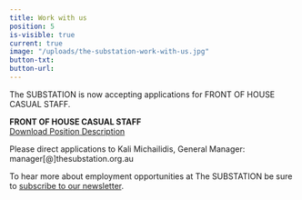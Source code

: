 ```yaml
---
title: Work with us
position: 5
is-visible: true
current: true
image: "/uploads/the-substation-work-with-us.jpg"
button-txt: 
button-url: 
---
```


The SUBSTATION is now accepting applications for FRONT OF HOUSE CASUAL STAFF. <br>


**FRONT OF HOUSE CASUAL STAFF** <br> 
[Download Position Description ](/uploads/Casual%20PD's%202018.pdf)

Please direct applications to Kali Michailidis, General Manager: manager[@]thesubstation.org.au <br> 

To hear more about employment opportunities at The SUBSTATION be sure to [subscribe to our newsletter](https://thesubstation.us5.list-manage.com/subscribe/post?u=21cfc09295377f72f03e377c6&id=f0c98b414b).  

